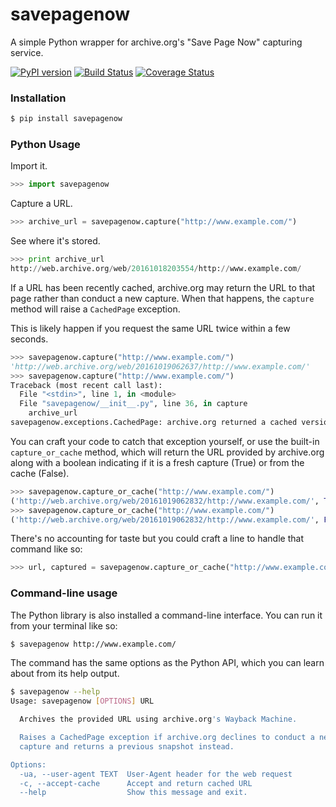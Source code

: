 # savepagenow

A simple Python wrapper for archive.org's "Save Page Now" capturing service.

[![PyPI version](https://badge.fury.io/py/savepagenow.png)](http://badge.fury.io/py/savepagenow)
[![Build Status](https://travis-ci.org/pastpages/savepagenow.svg?branch=master)](https://travis-ci.org/pastpages/savepagenow)
[![Coverage Status](https://coveralls.io/repos/github/pastpages/savepagenow/badge.svg?branch=master)](https://coveralls.io/github/pastpages/savepagenow?branch=master)

### Installation

```bash
$ pip install savepagenow
```

### Python Usage

Import it.

```python
>>> import savepagenow
```

Capture a URL.

```python
>>> archive_url = savepagenow.capture("http://www.example.com/")
```

See where it's stored.

```python
>>> print archive_url
http://web.archive.org/web/20161018203554/http://www.example.com/
```

If a URL has been recently cached, archive.org may return the URL to that page rather
than conduct a new capture. When that happens, the ``capture`` method will raise a ``CachedPage`` exception.

This is likely happen if you request the same URL twice within a few seconds.

```python
>>> savepagenow.capture("http://www.example.com/")
'http://web.archive.org/web/20161019062637/http://www.example.com/'
>>> savepagenow.capture("http://www.example.com/")
Traceback (most recent call last):
  File "<stdin>", line 1, in <module>
  File "savepagenow/__init__.py", line 36, in capture
    archive_url
savepagenow.exceptions.CachedPage: archive.org returned a cached version of this page: http://web.archive.org/web/20161019062637/http://www.example.com/
```

You can craft your code to catch that exception yourself, or use the built-in ``capture_or_cache``
method, which will return the URL provided by archive.org along with a boolean indicating if it
is a fresh capture (True) or from the cache (False).

```python
>>> savepagenow.capture_or_cache("http://www.example.com/")
('http://web.archive.org/web/20161019062832/http://www.example.com/', True)
>>> savepagenow.capture_or_cache("http://www.example.com/")
('http://web.archive.org/web/20161019062832/http://www.example.com/', False)
```

There's no accounting for taste but you could craft a line to handle that command like so:

```python
>>> url, captured = savepagenow.capture_or_cache("http://www.example.com/")
```

### Command-line usage

The Python library is also installed a command-line interface. You can run it from your terminal like so:

```bash
$ savepagenow http://www.example.com/
```

The command has the same options as the Python API, which you can learn about from its help output.

```bash
$ savepagenow --help
Usage: savepagenow [OPTIONS] URL

  Archives the provided URL using archive.org's Wayback Machine.

  Raises a CachedPage exception if archive.org declines to conduct a new
  capture and returns a previous snapshot instead.

Options:
  -ua, --user-agent TEXT  User-Agent header for the web request
  -c, --accept-cache      Accept and return cached URL
  --help                  Show this message and exit.
```
